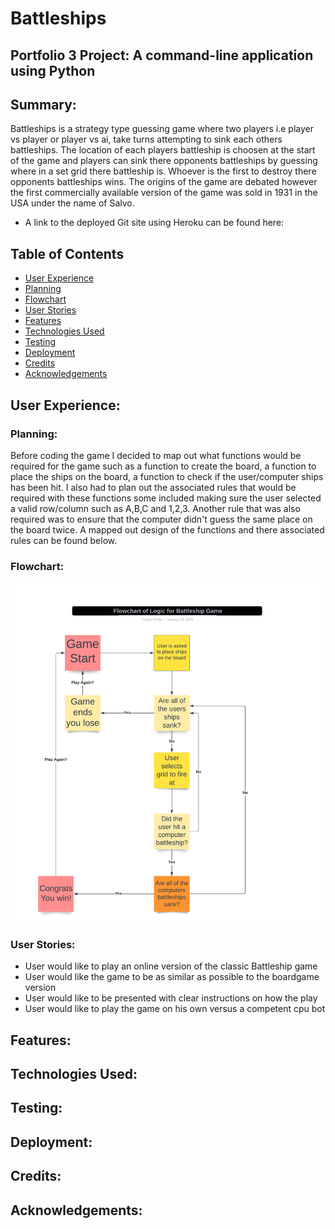 # **Battleships**

## **Portfolio 3 Project: A command-line application using Python**

## **Summary:**
Battleships is a strategy type guessing game where two players i.e player vs player or player vs ai, take turns attempting to sink each others battleships. The location of each players battleship is choosen at the start of the game and players can sink there opponents battleships by guessing where in a set grid there battleship is. Whoever is the first to destroy there opponents battleships wins. The origins of the game are debated however the first commercially available version of the game was sold in 1931 in the USA under the name of Salvo.

* A link to the deployed Git site using Heroku can be found here:

## **Table of Contents**

+ [User Experience](#user-experience)
+ [Planning](#planning)
+ [Flowchart](#flowchart)
+ [User Stories](#user-stories)
+ [Features](#features)
+ [Technologies Used](#technologies-used)
+ [Testing](#testing)
+ [Deployment](#deployment)
+ [Credits](#credits)
+ [Acknowledgements](#acknowledgements)

## **User Experience:**

### **Planning:**
Before coding the game I decided to map out what functions would be required for the game such as a function to create the board, a function to place the ships on the board, a function to check if the user/computer ships has been hit. I also had to plan out the associated rules that would be required with these functions some included making sure the user selected a valid row/column such as A,B,C and 1,2,3. Another rule that was also required was to ensure that the computer didn't guess the same place on the board twice. A mapped out design of the functions and there associated rules can be found below.

### **Flowchart:**
![Flowchart for Game](assets/images/Flow%20Chart%20-%20Battleship.png)


### **User Stories:**

- User would like to play an online version of the classic Battleship game
- User would like the game to be as similar as possible to the boardgame version
- User would like to be presented with clear instructions on how the play
- User would like to play the game on his own versus a competent cpu bot


## **Features:**


## **Technologies Used:**


## **Testing:**


## **Deployment:**


## **Credits:**


## **Acknowledgements:**